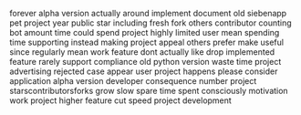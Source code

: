 forever alpha version actually around implement document old siebenapp pet project year public star including fresh fork others contributor counting bot amount time could spend project highly limited user mean spending time supporting instead making project appeal others prefer make useful since regularly mean work feature dont actually like drop implemented feature rarely support compliance old python version waste time project advertising rejected case appear user project happens please consider application alpha version developer consequence number project starscontributorsforks grow slow spare time spent consciously motivation work project higher feature cut speed project development